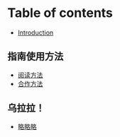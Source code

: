 # Table of contents

* [Introduction](README.md)

## 指南使用方法

* [阅读方法](zhi-nan-shi-yong-fang-fa/yue-du-fang-fa.md)
* [合作方法](zhi-nan-shi-yong-fang-fa/he-zuo-fang-fa.md)

## 乌拉拉！

* [略略略](wu-la-la/lue-lue-lue.md)

